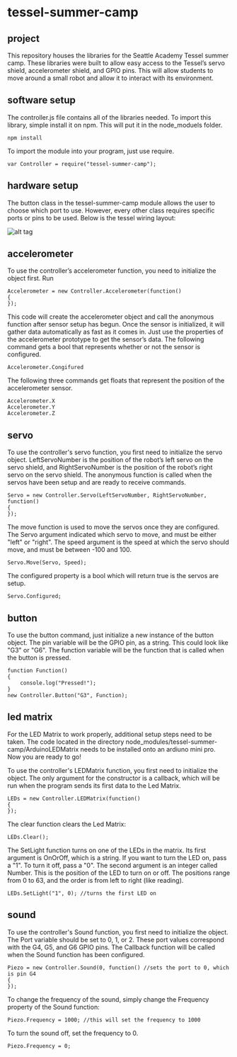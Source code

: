 # tessel-summer-camp
## project

This repository houses the libraries for the Seattle Academy Tessel summer camp. These libraries were built to allow easy access to the Tessel’s servo shield, accelerometer shield, and GPIO pins. This will allow students to move around a small robot and allow it to interact with its environment.

## software setup

The controller.js file contains all of the libraries needed. To import this library, simple install it on npm. This will put it in the node_moduels folder.
```
npm install 
```
To import the module into your program, just use require. 
```
var Controller = require("tessel-summer-camp");
```

## hardware setup

The button class in the tessel-summer-camp module allows the user to choose which port to use. However, every other class requires specific ports or pins to be used. Below is the tessel wiring layout:

![alt tag](http://isaaczinda.com/Downloads/WiringDiagram.png)  

## accelerometer

To use the controller’s accelerometer function, you need to initialize the object first. Run

```
Accelerometer = new Controller.Accelerometer(function()
{
});
```

This code will create the accelerometer object and call the anonymous function after sensor setup has begun. Once the sensor is initialized, it will gather data automatically as fast as it comes in. Just use the properties of the accelerometer prototype to get the sensor’s data.
The following command gets a bool that represents whether or not the sensor is configured.

```
Accelerometer.Congifured
```

The following three commands get floats that represent the position of the accelerometer sensor.

```
Accelerometer.X
Accelerometer.Y
Accelerometer.Z
```

## servo

To use the controller's servo function, you first need to initialize the servo object. LeftServoNumber is the position of the robot’s left servo on the servo shield, and RightServoNumber is the position of the robot’s right servo on the servo shield. The anonymous function is called when the servos have been setup and are ready to receive commands.

```
Servo = new Controller.Servo(LeftServoNumber, RightServoNumber, function()
{
});
```

The move function is used to move the servos once they are configured. The Servo argument indicated which servo to move, and must be either "left" or "right". The speed argument is the speed at which the servo should move, and must be between -100 and 100.

``` 
Servo.Move(Servo, Speed);
```

The configured property is a bool which will return true is the servos are setup.

```
Servo.Configured;
```

## button

To use the button command, just initialize a new instance of the button object. The pin variable will be the GPIO pin, as a string. This could look like "G3" or "G6". The function variable will be the function that is called when the button is pressed. 

```
function Function()
{
	console.log("Pressed!");
}
new Controller.Button("G3", Function);
```

## led matrix

For the LED Matrix to work properly, additional setup steps need to be taken. The code located in the directory node_modules/tessel-summer-camp/ArduinoLEDMatrix needs to be installed onto an ardiuno mini pro. Now you are ready to go!

To use the controller's LEDMatrix function, you first need to initialize the object. The only argument for the constructor is a callback, which will be run when the program sends its first data to the Led Matrix.

```
LEDs = new Controller.LEDMatrix(function()
{
});
```

The clear function clears the Led Matrix:

```
LEDs.Clear();
```

The SetLight function turns on one of the LEDs in the matrix. Its first argument is OnOrOff, which is a string. If you want to turn the LED on, pass a "1". To turn it off, pass a "0". The second argument is an integer called Number. This is the position of the LED to turn on or off. The positions range from 0 to 63, and the order is from left to right (like reading).

```
LEDs.SetLight("1", 0); //turns the first LED on
``` 

## sound

To use the controller's Sound function, you first need to initialize the object. The Port variable should be set to 0, 1, or 2. These port values correspond with the G4, G5, and G6 GPIO pins. The Callback function will be called when the Sound function has been configured.

 ```
Piezo = new Controller.Sound(0, function() //sets the port to 0, which is pin G4 
{
});
```

To change the frequency of the sound, simply change the Frequency property of the Sound function:

```
Piezo.Frequency = 1000; //this will set the frequency to 1000
``` 

To turn the sound off, set the frequency to 0.
```
Piezo.Frequency = 0;
``` 